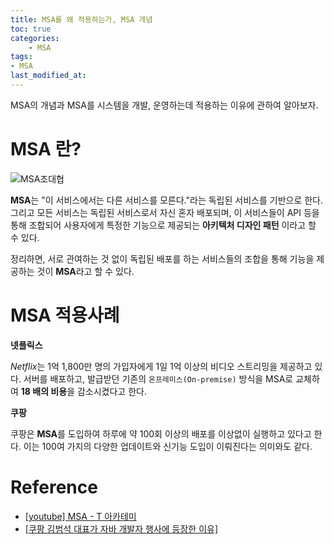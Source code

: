 ```yaml
---
title: MSA를 왜 적용하는가, MSA 개념
toc: true
categories:	
    - MSA
tags: 
- MSA
last_modified_at:
---
```


 MSA의 개념과 MSA를 시스템을 개발, 운영하는데 적용하는 이유에 관하여 알아보자.

  # MSA 란?

![MSA조대협](https://user-images.githubusercontent.com/49560745/105622250-46ea7880-5e53-11eb-84f5-3c09a06ee1ae.png)

**MSA**는 "이 서비스에서는 다른 서비스를 모른다."라는 독립된 서비스를 기반으로 한다. 그리고 모든 서비스는 독립된 서비스로서  자신 혼자 배포되며, 이 서비스들이 API 등을 통해 조합되어 사용자에게 특정한 기능으로 제공되는 **아키텍처 디자인 패턴** 이라고 할 수 있다.

 정리하면, 서로 관여하는 것 없이 독립된 배포를 하는 서비스들의 조합을 통해 기능을 제공하는 것이 **MSA**라고 할 수 있다.



# MSA 적용사례

**넷플릭스**

*Netflix*는 1억 1,800만 명의 가입자에게 1일 1억 이상의 비디오 스트리밍을 제공하고 있다. 서버를 배포하고, 발급받던 기존의  `온프레미스(On-premise)` 방식을 MSA로 교체하여 **18 배의 비용**을 감소시켰다고 한다. 

**쿠팡**

쿠팡은 **MSA**를 도입하여 하루에 약 100회 이상의 배포를 이상없이 실행하고 있다고 한다. 이는 100여 가지의 다양한 업데이트와 신기능 도입이 이뤄진다는 의미와도 같다.



# Reference

- [[youtube] MSA - T 아카테미](https://www.youtube.com/watch?v=mJMzV6GCmPw)
- [[쿠팡 김범석 대표가 자바 개발자 행사에 등장한 이유]](http://kossa.kr/xe/link2/2015310)













